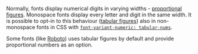 Normally, fonts display numerical digits in varying widths - [proportional figures](https://otf.show/pnum). Monospace fonts display every letter and digit in the same width. It is possible to opt-in to this behaviour ([tabular figures](https://otf.show/tnum)) also in non-monospace fonts in CSS with [`font-variant-numeric: tabular-nums`](https://developer.mozilla.org/en-US/docs/Web/CSS/font-variant-numeric).

Some fonts (like [Roboto](https://fonts.google.com/specimen/Roboto)) uses tabular figures by default and provide proportional numbers as an option.
